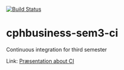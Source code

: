 [![Build Status](https://travis-ci.org/JamieEgeberg/cphbusiness-sem3-ci.svg?branch=master)](https://travis-ci.org/JamieEgeberg/cphbusiness-sem3-ci)

# cphbusiness-sem3-ci
Continuous integration for third semester

Link: [Præsentation about CI](https://jegp.github.io/cphbusiness-sem3-ci/presentation.html#/)
